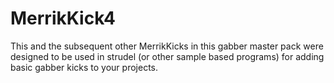 # MerrikKick4

This and the subsequent other MerrikKicks in this gabber master pack
were designed to be used in strudel (or other sample based programs)
for adding basic gabber kicks to your projects.